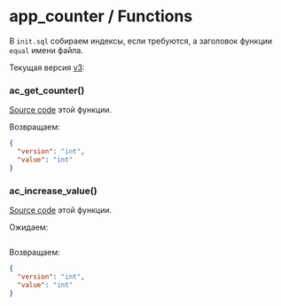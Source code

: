 # app_counter / Functions

В `init.sql` собираем индексы, если требуются, а заголовок функции `equal` имени файла.

Текущая версия [v3](https://github.com/oresdev/tbcc_postgresql_schemas/tree/master/schemas/v3/):

### ac_get_counter()

[Source code](https://github.com/oresdev/tbcc_postgresql_schemas/tree/master/schemas/v3/tables/app_counter/ac_get_counter.sql) этой функции.

Возвращаем:

```json
{
  "version": "int",
  "value": "int"
}
```

### ac_increase_value()

[Source code](https://github.com/oresdev/tbcc_postgresql_schemas/tree/master/schemas/v3/tables/app_counter/ac_increase_value.sql) этой функции.

Ожидаем:

```json

```

Возвращаем:

```json
{
  "version": "int",
  "value": "int"
}
```
